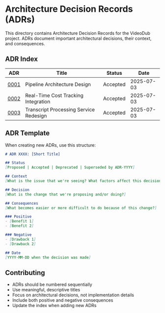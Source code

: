 # Architecture Decision Records (ADRs)

This directory contains Architecture Decision Records for the VideoDub project. ADRs document important architectural decisions, their context, and consequences.

## ADR Index

| ADR | Title | Status | Date |
|-----|-------|--------|------|
| [0001](0001-pipeline-architecture.md) | Pipeline Architecture Design | Accepted | 2025-07-03 |
| [0002](0002-cost-tracking-integration.md) | Real-Time Cost Tracking Integration | Accepted | 2025-07-03 |
| [0003](0003-transcript-processor-redesign.md) | Transcript Processing Service Redesign | Accepted | 2025-07-03 |

## ADR Template

When creating new ADRs, use this structure:

```markdown
# ADR XXXX: [Short Title]

## Status
[Proposed | Accepted | Deprecated | Superseded by ADR-YYYY]

## Context
[What is the issue that we're seeing? What factors affect this decision?]

## Decision
[What is the change that we're proposing and/or doing?]

## Consequences
[What becomes easier or more difficult to do because of this change?]

### Positive
- [Benefit 1]
- [Benefit 2]

### Negative  
- [Drawback 1]
- [Drawback 2]

## Date
[YYYY-MM-DD when the decision was made]
```

## Contributing

- ADRs should be numbered sequentially
- Use meaningful, descriptive titles
- Focus on architectural decisions, not implementation details
- Include both positive and negative consequences
- Update the index when adding new ADRs